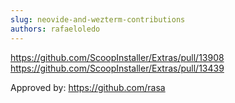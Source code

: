 ```yaml
---
slug: neovide-and-wezterm-contributions
authors: rafaeloledo
---
```


https://github.com/ScoopInstaller/Extras/pull/13908
https://github.com/ScoopInstaller/Extras/pull/13439

Approved by: 
https://github.com/rasa
